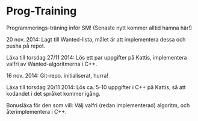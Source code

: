 Prog-Training
=============
Programmerings-träning inför SM! (Senaste nytt kommer alltid hamna här!)

20 nov. 2014: Lagt till Wanted-lista, målet är att implementera dessa och pusha på repot.

Läxa till torsdag 27/11 2014: Lös ett par uppgifter på Kattis, implementera valfri av Wanted-algoritmerna i C++.

16 nov. 2014: Git-repo. initialiserat, hurra!

Läxa till torsdag 20/11 2014: Lös ca. 5-10 uppgifter i C++ på Kattis, så att kodandet i det språket kommer igång.

Bonusläxa för den som vill: Välj valfri (redan implementerad) algoritm, och återimplementera i C++.
